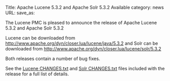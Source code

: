 Title: Apache Lucene 5.3.2 and Apache Solr 5.3.2 Available
category: news
URL: 
save_as: 

The Lucene PMC is pleased to announce the release of Apache Lucene 5.3.2 and Apache Solr 5.3.2

Lucene can be downloaded from <http://www.apache.org/dyn/closer.lua/lucene/java/5.3.2>
and Solr can be downloaded from <http://www.apache.org/dyn/closer.lua/lucene/solr/5.3.2>

Both releases contain a number of bug fixes.

See the [Lucene CHANGES.txt](/core/5_3_2/changes/Changes.html) and
[Solr CHANGES.txt](/solr/5_3_2/changes/Changes.html) files included
with the release for a full list of details.

